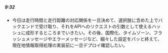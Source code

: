 ##### 9:32
- 今日は走行時間と走行距離の対応関係を一旦決めて、選択肢に含めた上でバックエンドで受け取り、それをAPIへのリクエストの引数として使えるハッシュに成形するところまでいきたい。その後、国際化、タイムゾーン、フラッシュメッセージやエラーメッセージなど、細々した設定をパッと終えて、現在地情報取得処理の実装前に一旦デプロイ確認したい。  

　